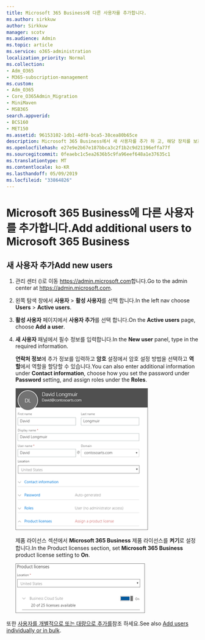 ```yaml
---
title: Microsoft 365 Business에 다른 사용자를 추가합니다.
ms.author: sirkkuw
author: Sirkkuw
manager: scotv
ms.audience: Admin
ms.topic: article
ms.service: o365-administration
localization_priority: Normal
ms.collection:
- Adm_O365
- M365-subscription-management
ms.custom:
- Adm_O365
- Core_O365Admin_Migration
- MiniMaven
- MSB365
search.appverid:
- BCS160
- MET150
ms.assetid: 96153102-1db1-4df8-bca5-38cea80b65ce
description: Microsoft 365 Business에서 새 사용자를 추가 하 고, 해당 장치를 보호 하 고, 역할을 할당 하는 방법에 대해 알아봅니다.
ms.openlocfilehash: e27e9e2b67e187bbca3c2f1b2c9d21196effa77f
ms.sourcegitcommit: 0feaebc1c5ea2636b5c9fa96eef648a1e37635c1
ms.translationtype: MT
ms.contentlocale: ko-KR
ms.lasthandoff: 05/09/2019
ms.locfileid: "33864826"
---
```

# <a name="add-additional-users-to-microsoft-365-business"></a><span data-ttu-id="0e18e-103">Microsoft 365 Business에 다른 사용자를 추가합니다.</span><span class="sxs-lookup"><span data-stu-id="0e18e-103">Add additional users to Microsoft 365 Business</span></span>

## <a name="add-new-users"></a><span data-ttu-id="0e18e-104">새 사용자 추가</span><span class="sxs-lookup"><span data-stu-id="0e18e-104">Add new users</span></span>

1. <span data-ttu-id="0e18e-105">관리 센터 ()로 이동 <a href="https://go.microsoft.com/fwlink/p/?linkid=837890" target="_blank">https://admin.microsoft.com</a>합니다.</span><span class="sxs-lookup"><span data-stu-id="0e18e-105">Go to the admin center at <a href="https://go.microsoft.com/fwlink/p/?linkid=837890" target="_blank">https://admin.microsoft.com</a>.</span></span> 
2. <span data-ttu-id="0e18e-106">왼쪽 탐색 창에서 **사용자** \> **활성 사용자**를 선택 합니다.</span><span class="sxs-lookup"><span data-stu-id="0e18e-106">In the left nav choose **Users** \> **Active users**.</span></span>
1. <span data-ttu-id="0e18e-107">**활성 사용자** 페이지에서 **사용자 추가**를 선택 합니다.</span><span class="sxs-lookup"><span data-stu-id="0e18e-107">On the **Active users** page, choose **Add a user**.</span></span>
 4. <span data-ttu-id="0e18e-108">**새 사용자** 패널에서 필수 정보를 입력합니다.</span><span class="sxs-lookup"><span data-stu-id="0e18e-108">In the **New user** panel, type in the required information.</span></span> 
  
    <span data-ttu-id="0e18e-109">**연락처 정보**에 추가 정보를 입력하고 **암호** 설정에서 암호 설정 방법을 선택하고 **역할**에서 역할을 할당할 수 있습니다.</span><span class="sxs-lookup"><span data-stu-id="0e18e-109">You can also enter additional information under **Contact information**, choose how you set the password under **Password** setting, and assign roles under the **Roles**.</span></span>
      
    ![Enter user information in the New user card](media/f04d39ca-48be-4868-8330-8552a4754c8b.png)
      
    <span data-ttu-id="0e18e-111">제품 라이선스 섹션에서 **Microsoft 365 Business** 제품 라이선스를 **켜기**로 설정합니다.</span><span class="sxs-lookup"><span data-stu-id="0e18e-111">In the Product licenses section, set **Microsoft 365 Business** product license setting to **On**.</span></span>
      
    ![Set the license setting to On position](media/7404f7f7-93bc-44a3-9ffb-4208b5b17402.png)
  
<span data-ttu-id="0e18e-113">또한 [사용자를 개별적으로 또는 대량으로 추가를](https://docs.microsoft.com/office365/admin/add-users/add-users)참조 하세요.</span><span class="sxs-lookup"><span data-stu-id="0e18e-113">See also [Add users individually or in bulk](https://docs.microsoft.com/office365/admin/add-users/add-users).</span></span>
  
